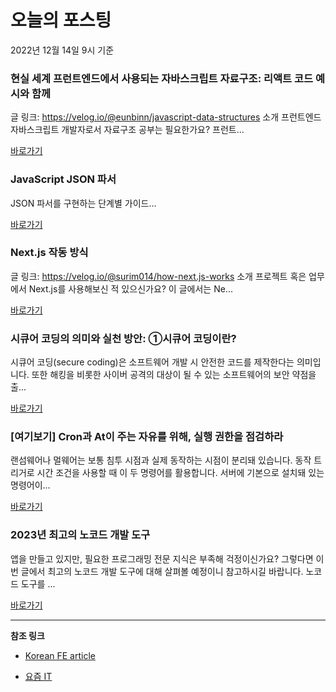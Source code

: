 # 오늘의 포스팅 
2022년 12월 14일 9시 기준 

###  현실 세계 프런트엔드에서 사용되는 자바스크립트 자료구조: 리액트 코드 예시와 함께 

 글 링크: https://velog.io/@eunbinn/javascript-data-structures 소개 프런트엔드 자바스크립트 개발자로서 자료구조 공부는 필요한가요? 프런트... 

 [바로가기](https://kofearticle.substack.com/p/korean-fe-article-36c) 

###  JavaScript JSON 파서 

 JSON 파서를 구현하는 단계별 가이드... 

 [바로가기](https://kofearticle.substack.com/p/korean-fe-article-javascript-json) 

###  Next.js 작동 방식 

 글 링크: https://velog.io/@surim014/how-next.js-works 소개 프로젝트 혹은 업무에서 Next.js를 사용해보신 적 있으신가요? 이 글에서는 Ne... 

 [바로가기](https://kofearticle.substack.com/p/korean-fe-article-nextjs) 

### ﻿시큐어 코딩의 의미와 실천 방안: ①시큐어 코딩이란? 

 시큐어 코딩(secure coding)은 소프트웨어 개발 시 안전한 코드를 제작한다는 의미입니다. 또한 해킹을 비롯한 사이버 공격의 대상이 될 수 있는 소프트웨어의 보안 약점을 출... 

 [바로가기](https://yozm.wishket.com/magazine/detail/1822/) 

### [여기보기] Cron과 At이 주는 자유를 위해, 실행 권한을 점검하라 

 랜섬웨어나 멀웨어는 보통 침투 시점과 실제 동작하는 시점이 분리돼 있습니다. 동작 트리거로 시간 조건을 사용할 때 이 두 명령어를 활용합니다. 서버에 기본으로 설치돼 있는 명령어이... 

 [바로가기](https://yozm.wishket.com/magazine/detail/1810/) 

### 2023년 최고의 노코드 개발 도구 

 앱을 만들고 있지만, 필요한 프로그래밍 전문 지식은 부족해 걱정이신가요? 그렇다면 이번 글에서 최고의 노코드 개발 도구에 대해 살펴볼 예정이니 참고하시길 바랍니다. 노코드 도구를 ... 

 [바로가기](https://yozm.wishket.com/magazine/detail/1819/) 

---

**참조 링크**

- [Korean FE article](https://kofearticle.substack.com) 

- [요즘 IT](https://yozm.wishket.com/magazine) 


